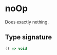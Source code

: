# noOp

Does exactly nothing.

## Type signature

<!-- prettier-ignore-start -->
```typescript
() => void
```
<!-- prettier-ignore-end -->
